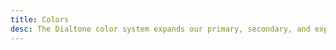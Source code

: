 ```yaml
---
title: Colors
desc: The Dialtone color system expands our primary, secondary, and expressive colors to build out a functional, personal, usable, and accessible set of color stop.
---
```


<colors></colors>
